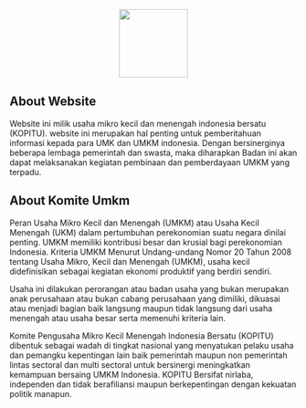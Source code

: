 <p align="center"><a href="https://laravel.com" target="_blank"><img src="https://github.com/SafnaPrasetiono/komite-umkm/blob/main/public/images/logo/kopitu.png" width="120"></a></p>

## About Website

Website ini milik usaha mikro kecil dan menengah indonesia bersatu (KOPITU). website ini merupakan hal penting untuk pemberitahuan informasi kepada para UMK dan UMKM indonesia. Dengan bersinerginya beberapa lembaga pemerintah dan swasta, maka diharapkan Badan ini akan dapat melaksanakan kegiatan pembinaan dan pemberdayaan UMKM yang terpadu.

## About Komite Umkm

Peran Usaha Mikro Kecil dan Menengah (UMKM) atau Usaha Kecil Menengah (UKM) dalam pertumbuhan perekonomian suatu negara dinilai penting. UMKM memiliki kontribusi besar dan krusial bagi perekonomian Indonesia. Kriteria UMKM Menurut Undang-undang Nomor 20 Tahun 2008 tentang Usaha Mikro, Kecil dan Menengah (UMKM), usaha kecil didefinisikan sebagai kegiatan ekonomi produktif yang berdiri sendiri. 

Usaha ini dilakukan perorangan atau badan usaha yang bukan merupakan anak perusahaan atau bukan cabang perusahaan yang dimiliki, dikuasai atau menjadi bagian baik langsung maupun tidak langsung dari usaha menengah atau usaha besar serta memenuhi kriteria lain.

Komite Pengusaha Mikro Kecil Menengah Indonesia Bersatu (KOPITU) dibentuk sebagai wadah di tingkat nasional yang menyatukan pelaku usaha dan pemangku kepentingan lain baik pemerintah maupun non pemerintah lintas sectoral dan multi sectoral untuk bersinergi meningkatkan kemampuan bersaing UMKM Indonesia. KOPITU Bersifat nirlaba, independen dan tidak berafiliansi maupun berkepentingan dengan kekuatan politik manapun.


